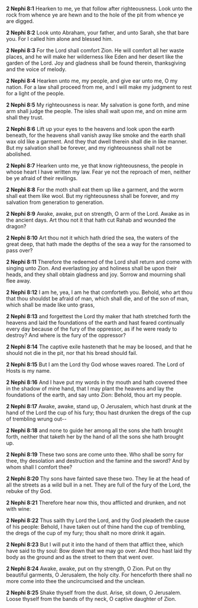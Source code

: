 **2 Nephi 8:1** Hearken to me, ye that follow after righteousness. Look unto the rock from whence ye are hewn and to the hole of the pit from whence ye are digged.

**2 Nephi 8:2** Look unto Abraham, your father, and unto Sarah, she that bare you. For I called him alone and blessed him.

**2 Nephi 8:3** For the Lord shall comfort Zion. He will comfort all her waste places, and he will make her wilderness like Eden and her desert like the garden of the Lord. Joy and gladness shall be found therein, thanksgiving and the voice of melody.

**2 Nephi 8:4** Hearken unto me, my people, and give ear unto me, O my nation. For a law shall proceed from me, and I will make my judgment to rest for a light of the people.

**2 Nephi 8:5** My righteousness is near. My salvation is gone forth, and mine arm shall judge the people. The isles shall wait upon me, and on mine arm shall they trust.

**2 Nephi 8:6** Lift up your eyes to the heavens and look upon the earth beneath, for the heavens shall vanish away like smoke and the earth shall wax old like a garment. And they that dwell therein shall die in like manner. But my salvation shall be forever, and my righteousness shall not be abolished.

**2 Nephi 8:7** Hearken unto me, ye that know righteousness, the people in whose heart I have written my law. Fear ye not the reproach of men, neither be ye afraid of their revilings.

**2 Nephi 8:8** For the moth shall eat them up like a garment, and the worm shall eat them like wool. But my righteousness shall be forever, and my salvation from generation to generation.

**2 Nephi 8:9** Awake, awake, put on strength, O arm of the Lord. Awake as in the ancient days. Art thou not it that hath cut Rahab and wounded the dragon?

**2 Nephi 8:10** Art thou not it which hath dried the sea, the waters of the great deep, that hath made the depths of the sea a way for the ransomed to pass over?

**2 Nephi 8:11** Therefore the redeemed of the Lord shall return and come with singing unto Zion. And everlasting joy and holiness shall be upon their heads, and they shall obtain gladness and joy. Sorrow and mourning shall flee away.

**2 Nephi 8:12** I am he, yea, I am he that comforteth you. Behold, who art thou that thou shouldst be afraid of man, which shall die, and of the son of man, which shall be made like unto grass,

**2 Nephi 8:13** and forgettest the Lord thy maker that hath stretched forth the heavens and laid the foundations of the earth and hast feared continually every day because of the fury of the oppressor, as if he were ready to destroy? And where is the fury of the oppressor?

**2 Nephi 8:14** The captive exile hasteneth that he may be loosed, and that he should not die in the pit, nor that his bread should fail.

**2 Nephi 8:15** But I am the Lord thy God whose waves roared. The Lord of Hosts is my name.

**2 Nephi 8:16** And I have put my words in thy mouth and hath covered thee in the shadow of mine hand, that I may plant the heavens and lay the foundations of the earth, and say unto Zion: Behold, thou art my people.

**2 Nephi 8:17** Awake, awake, stand up, O Jerusalem, which hast drunk at the hand of the Lord the cup of his fury; thou hast drunken the dregs of the cup of trembling wrung out--

**2 Nephi 8:18** and none to guide her among all the sons she hath brought forth, neither that taketh her by the hand of all the sons she hath brought up.

**2 Nephi 8:19** These two sons are come unto thee. Who shall be sorry for thee, thy desolation and destruction and the famine and the sword? And by whom shall I comfort thee?

**2 Nephi 8:20** Thy sons have fainted save these two. They lie at the head of all the streets as a wild bull in a net. They are full of the fury of the Lord, the rebuke of thy God.

**2 Nephi 8:21** Therefore hear now this, thou afflicted and drunken, and not with wine:

**2 Nephi 8:22** Thus saith thy Lord the Lord, and thy God pleadeth the cause of his people: Behold, I have taken out of thine hand the cup of trembling, the dregs of the cup of my fury; thou shalt no more drink it again.

**2 Nephi 8:23** But I will put it into the hand of them that afflict thee, which have said to thy soul: Bow down that we may go over. And thou hast laid thy body as the ground and as the street to them that went over.

**2 Nephi 8:24** Awake, awake, put on thy strength, O Zion. Put on thy beautiful garments, O Jerusalem, the holy city. For henceforth there shall no more come into thee the uncircumcised and the unclean.

**2 Nephi 8:25** Shake thyself from the dust. Arise, sit down, O Jerusalem. Loose thyself from the bands of thy neck, O captive daughter of Zion.

